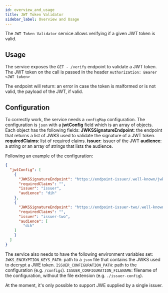 ```yaml
---
id: overview_and_usage
title: JWT Token Validator
sidebar_label: Overview and Usage
---
```

The `JWT Token Validator` service allows verifying if a given JWT token is valid.

## Usage

The service exposes the `GET - /verify` endpoint to validate a JWT token.
The JWT token on the call is passed in the header `Authorization: Bearer <JWT token>`

The endpoint will return:
an error in case the token is malformed or is not valid,
the payload of the JWT, if valid.

## Configuration

To correctly work, the service needs a `configMap` configuration. 
The configuration is `json` with a **jwtConfig** field which is an array of objects.
Each object has the following fields:
**JWKSSignatureEndpoint**: the endpoint that returns a list of JWKS used to validate the signature of a JWT token.
**requiredClaims**: list of required claims.
**issuer**: issuer of the JWT
**audience**: a string or an array of strings that lists the audience. 
 
Following an example of the configuration:
```json
{
  "jwtConfig": [
    {
      "JWKSSignatureEndpoint": "https://endpoint-issuer/.well-known/jwks.json",
      "requiredClaims": "",
      "issuer": "issuer",
      "audience": "dih"
    },
    {
      "JWKSSignatureEndpoint": "https://endpoint-issuer-two/.well-known/jwks.json",
      "requiredClaims": "",
      "issuer": "issuer-two",
      "audience": [
		"dih"
	]
    }
  ]
}
```

The service also needs to have the following environment variables set:
`JWKS_ENCRYPTION_KEYS_PATH`: path to a `json` file that contains the JWKS used to decrypt a JWE token.
`ISSUER_CONFIGURATION_PATH`: path to the configuration (e.g. `/configs`).
`ISSUER_CONFIGURATION_FILENAME`: filename of the configuration, without the file extension (e.g. `./issuer-config`).

At the moment, it's only possible to support JWE supplied by a single issuer.
